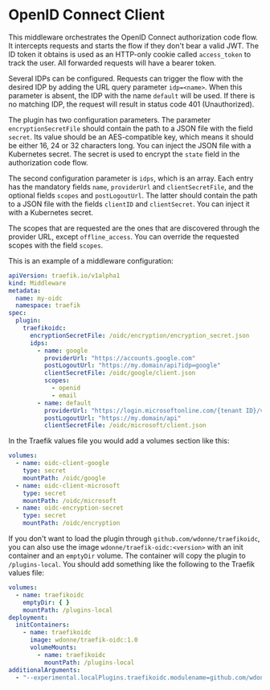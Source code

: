 # OpenID Connect Client

This middleware orchestrates the OpenID Connect authorization code flow. It intercepts requests and starts the flow if they don't bear a valid JWT. The ID token it obtains is used as an HTTP-only cookie called `access_token` to track the user. All forwarded requests will have a bearer token.

Several IDPs can be configured. Requests can trigger the flow with the desired IDP by adding the URL query parameter `idp=<name>`. When this parameter is absent, the IDP with the name `default` will be used. If there is no matching IDP, the request will result in status code 401 (Unauthorized).

The plugin has two configuration parameters. The parameter `encryptionSecretFile` should contain the path to a JSON file with the field `secret`. Its value should be an AES-compatible key, which means it should be either 16, 24 or 32 characters long. You can inject the JSON file with a Kubernetes secret. The secret is used to encrypt the `state` field in the authorization code flow.

The second configuration parameter is `idps`, which is an array. Each entry has the mandatory fields `name`, `providerUrl` and `clientSecretFile`, and the optional fields `scopes` and `postLogoutUrl`. The latter should contain the path to a JSON file with the fields `clientID` and `clientSecret`. You can inject it with a Kubernetes secret.

The scopes that are requested are the ones that are discovered through the provider URL, except `offline_access`. You can override the requested scopes with the field `scopes`.

This is an example of a middleware configuration:

```yaml
apiVersion: traefik.io/v1alpha1
kind: Middleware
metadata:
  name: my-oidc
  namespace: traefik
spec:
  plugin:
    traefikoidc:
      encryptionSecretFile: /oidc/encryption/encryption_secret.json
      idps:
        - name: google
          providerUrl: "https://accounts.google.com"
          postLogoutUrl: "https://my.domain/api?idp=google"
          clientSecretFile: /oidc/google/client.json
          scopes:
            - openid
            - email
        - name: default
          providerUrl: "https://login.microsoftonline.com/{tenant ID}/v2.0"
          postLogoutUrl: "https://my.domain/api"
          clientSecretFile: /oidc/microsoft/client.json
```

In the Traefik values file you would add a volumes section like this:

```yaml
volumes:
  - name: oidc-client-google
    type: secret
    mountPath: /oidc/google
  - name: oidc-client-microsoft
    type: secret
    mountPath: /oidc/microsoft
  - name: oidc-encryption-secret
    type: secret
    mountPath: /oidc/encryption
```

If you don't want to load the plugin through `github.com/wdonne/traefikoidc`, you can also use the image `wdonne/traefik-oidc:<version>` with an init container and an `emptyDir` volume. The container will copy the plugin to `/plugins-local`. You should add something like the following to the Traefik values file:

```yaml
volumes:
  - name: traefikoidc
    emptyDir: { }
    mountPath: /plugins-local
deployment:
  initContainers:
    - name: traefikoidc
      image: wdonne/traefik-oidc:1.0
      volumeMounts:
        - name: traefikoidc
          mountPath: /plugins-local
additionalArguments:
  - "--experimental.localPlugins.traefikoidc.modulename=github.com/wdonne/traefikoidc"
```
